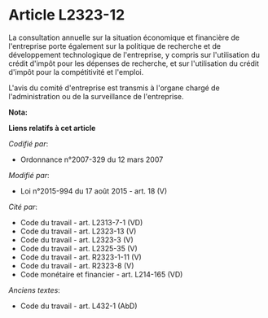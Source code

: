 # Article L2323-12

La consultation annuelle sur la situation économique et financière de l'entreprise porte également sur la politique de
recherche et de développement technologique de l'entreprise, y compris sur l'utilisation du crédit d'impôt pour les dépenses
de recherche, et sur l'utilisation du crédit d'impôt pour la compétitivité et l'emploi. 

L'avis du comité d'entreprise est transmis à l'organe chargé de l'administration ou de la surveillance de l'entreprise.

**Nota:**



**Liens relatifs à cet article**

_Codifié par_:

  - Ordonnance n°2007-329 du 12 mars 2007

_Modifié par_:

  - Loi n°2015-994 du 17 août 2015 - art. 18 (V)

_Cité par_:

  - Code du travail - art. L2313-7-1 (VD)
  - Code du travail - art. L2323-13 (V)
  - Code du travail - art. L2323-3 (V)
  - Code du travail - art. L2325-35 (V)
  - Code du travail - art. R2323-1-11 (V)
  - Code du travail - art. R2323-8 (V)
  - Code monétaire et financier - art. L214-165 (VD)

_Anciens textes_:

  - Code du travail - art. L432-1 (AbD)
